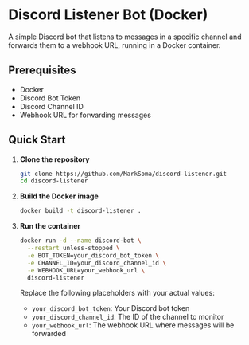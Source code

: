 # Discord Listener Bot (Docker)

A simple Discord bot that listens to messages in a specific channel and forwards them to a webhook URL, running in a Docker container.

## Prerequisites

- Docker
- Discord Bot Token
- Discord Channel ID
- Webhook URL for forwarding messages

## Quick Start

1. **Clone the repository**
   ```bash
   git clone https://github.com/MarkSoma/discord-listener.git
   cd discord-listener
   ```

2. **Build the Docker image**
   ```bash
   docker build -t discord-listener .
   ```

3. **Run the container**
   ```bash
   docker run -d --name discord-bot \
     --restart unless-stopped \
     -e BOT_TOKEN=your_discord_bot_token \
     -e CHANNEL_ID=your_discord_channel_id \
     -e WEBHOOK_URL=your_webhook_url \
     discord-listener
   ```

   Replace the following placeholders with your actual values:
   - `your_discord_bot_token`: Your Discord bot token
   - `your_discord_channel_id`: The ID of the channel to monitor
   - `your_webhook_url`: The webhook URL where messages will be forwarded